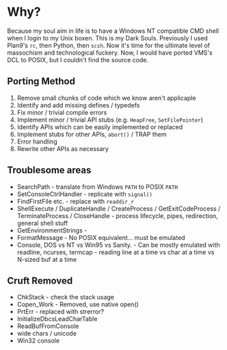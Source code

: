 # Why?

Because my soul aim in life is to have a Windows NT compatible CMD shell when I login to my Unix boxen. This is my Dark Souls. Previously I used Plan9's `rc`, then Python, then `scsh`. Now it's time for the ultimate level of massochism and technological fuckery. Now, I would have ported VMS's DCL to POSIX, but I couldn't find the source code.

## Porting Method

 1. Remove small chunks of code which we know aren't applicaple
 2. Identify and add missing defines / typedefs
 3. Fix minor / trivial compile errors
 4. Implement minor / trivial API stubs (e.g. `HeapFree`, `SetFilePointer`)
 5. Identify APIs which can be easily implemented or replaced
 6. Implement stubs for other APIs, `abort()` / TRAP them
 7. Error handling
 8. Rewrite other APIs as necessary

## Troublesome areas

 * SearchPath - translate from Windows `PATH` to POSIX `PATH`
 * SetConsoleCtrlHandler - replicate with `signal()`
 * FindFirstFile etc. - replace with `readdir_r`
 * ShellExecute / DuplicateHandle / CreateProcess / GetExitCodeProcess / TerminateProcess / CloseHandle - process lifecycle, pipes, redirection, general shell stuff
 * GetEnvironmentStrings - 
 * FormatMessage - No POSIX equivalent... must be emulated
 * Console, DOS vs NT vs Win95 vs Sanity. - Can be mostly emulated with readline, ncurses, termcap - reading line at a time vs char at a time vs N-sized buf at a time

## Cruft Removed

 * ChkStack - check the stack usage
 * Copen_Work - Removed, use native open()
 * PrtErr - replaced with strerror?
 * InitializeDbcsLeadCharTable
 * ReadBufFromConsole
 * wide chars / unicode
 * Win32 console

